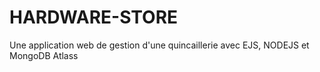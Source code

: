 # HARDWARE-STORE
Une application web de gestion d'une quincaillerie avec EJS, NODEJS et MongoDB Atlass
